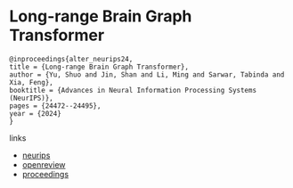 # Long-range Brain Graph Transformer

```
@inproceedings{alter_neurips24,
title = {Long-range Brain Graph Transformer},
author = {Yu, Shuo and Jin, Shan and Li, Ming and Sarwar, Tabinda and Xia, Feng},
booktitle = {Advances in Neural Information Processing Systems (NeurIPS)},
pages = {24472--24495},
year = {2024}
}
```

links
- [neurips](https://nips.cc/Conferences/2024/Schedule?showEvent=94190)
- [openreview](https://openreview.net/forum?id=fjLCqicn64)
- [proceedings](https://papers.nips.cc//paper_files/paper/2024/hash/2bd3ffba268a2699c212a233ed2907f1-Abstract-Conference.html)
